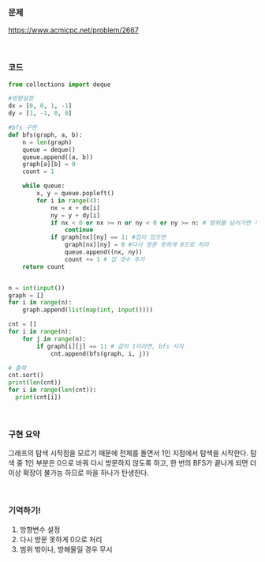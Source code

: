 ### 문제

https://www.acmicpc.net/problem/2667

<br>


### 코드

```python
from collections import deque

#방향설정
dx = [0, 0, 1, -1]
dy = [1, -1, 0, 0]

#bfs 구현
def bfs(graph, a, b):
    n = len(graph)
    queue = deque()
    queue.append((a, b))
    graph[a][b] = 0
    count = 1

    while queue:
        x, y = queue.popleft()
        for i in range(4):
            nx = x + dx[i]
            ny = y + dy[i]
            if nx < 0 or nx >= n or ny < 0 or ny >= n: # 범위를 넘어가면 무시
                continue
            if graph[nx][ny] == 1: #집이 있으면
                graph[nx][ny] = 0 #다시 방문 못하게 0으로 처리
                queue.append((nx, ny)) 
                count += 1 # 집 갯수 추가
    return count


n = int(input())
graph = []
for i in range(n):
    graph.append(list(map(int, input())))

cnt = []
for i in range(n):
    for j in range(n):
        if graph[i][j] == 1: # 값이 1이라면, bfs 시작
            cnt.append(bfs(graph, i, j))

# 출력
cnt.sort()
print(len(cnt))
for i in range(len(cnt)):
  print(cnt[i])

```


<br>

### 구현 요약
그래프의 탐색 시작점을 모르기 때문에 전체를 돌면서 1인 지점에서 탐색을 시작한다.
탐색 중 1인 부분은 0으로 바꿔 다시 방문하지 않도록 하고, 
한 번의 BFS가 끝나게 되면 더 이상 확장이 불가능 하므로 마을 하나가 탄생한다.

<br>

### 기억하기!
1. 방향변수 설정
2. 다시 방문 못하게 0으로 처리
3. 범위 밖이나, 방해물일 경우 무시





